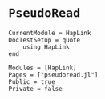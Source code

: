 # `PseudoRead`

```@meta
CurrentModule = HapLink
DocTestSetup = quote
    using HapLink
end
```

```@autodocs
Modules = [HapLink]
Pages = ["pseudoread.jl"]
Public = true
Private = false
```
